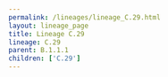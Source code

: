 ```yaml
---
permalink: /lineages/lineage_C.29.html
layout: lineage_page
title: Lineage C.29
lineage: C.29
parent: B.1.1.1
children: ['C.29']
---
```

